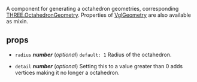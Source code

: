 A component for generating a octahedron geometries, corresponding [THREE.OctahedronGeometry](https://threejs.org/docs/index.html#api/geometries/OctahedronGeometry). Properties of [VglGeometry](vgl-geometry) are also available as mixin. 



## props 
- `radius` ***number*** (*optional*) `default: 1` 
Radius of the octahedron. 

- `detail` ***number*** (*optional*) 
Setting this to a value greater than 0 adds vertices making it no longer a octahedron. 



